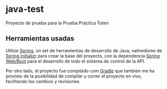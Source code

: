 # java-test
Proyecto de prueba para la Prueba Práctica Tuten

## Herramientas usadas
Utilize [Spring](https://spring.io/), un set de herramientas de desarrollo de Java, valinedome de [Spring Initializr](https://start.spring.io/) para crear la base del proyecto, con la dependencia [Spring Web/Boot](https://spring.io/projects/spring-boot) para el desarrollo de todo el sistema de control de la API.

Por otro lado, el proyecto fue compilado com [Gradle](https://gradle.org/) que tambien me ha provisto de la posibilidad de compilar y correr el proyecto en vivo, facilitando los cambios y revisiones.
